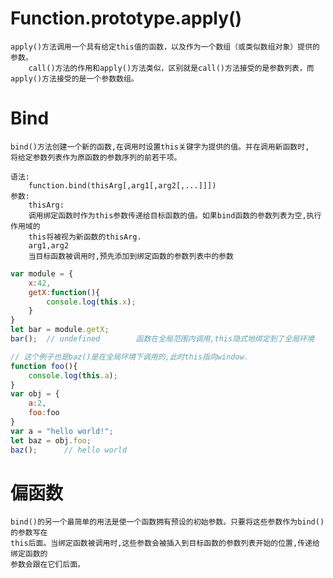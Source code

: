 # Function.prototype.apply()
    
    apply()方法调用一个具有给定this值的函数，以及作为一个数组（或类似数组对象）提供的参数。
        call()方法的作用和apply()方法类似，区别就是call()方法接受的是参数列表，而apply()方法接受的是一个参数数组。

# Bind

    bind()方法创建一个新的函数,在调用时设置this关键字为提供的值。并在调用新函数时,
    将给定参数列表作为原函数的参数序列的前若干项。
    
    语法:
        function.bind(thisArg[,arg1[,arg2[,...]]])
    参数:
        thisArg:
        调用绑定函数时作为this参数传递给目标函数的值。如果bind函数的参数列表为空,执行作用域的
        this将被视为新函数的thisArg.
        arg1,arg2
        当目标函数被调用时,预先添加到绑定函数的参数列表中的参数
```js
var module = {
    x:42,
    getX:function(){
        console.log(this.x);
    }
}
let bar = module.getX;
bar();  // undefined        函数在全局范围内调用,this隐式地绑定到了全局环境
```
```js
// 这个例子也是baz()是在全局环境下调用的,此时this指向window.
function foo(){
    console.log(this.a);
}
var obj = {
    a:2,
    foo:foo
}
var a = "hello world!";
let baz = obj.foo;
baz();      // hello world
```

# 偏函数

    bind()的另一个最简单的用法是使一个函数拥有预设的初始参数。只要将这些参数作为bind()的参数写在
    this后面。当绑定函数被调用时,这些参数会被插入到目标函数的参数列表开始的位置,传递给绑定函数的
    参数会跟在它们后面。
    
    
    
    
    
    
    
    
    
    
    
    
    
    
    
    
    
    
    
    
    
    
    
    
    
    
    
    
    
    
    
    
    
    
    
    
    
    
    
    